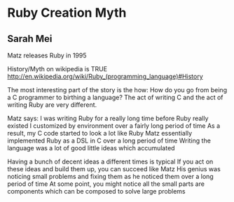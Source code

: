 # Ruby Creation Myth
## Sarah Mei

Matz releases Ruby in 1995

History/Myth on wikipedia is TRUE
http://en.wikipedia.org/wiki/Ruby_(programming_language)#History

The most interesting part of the story is the how:
How do you go from being a C programmer to birthing a language?
The act of writing C and the act of writing Ruby are very different.

Matz says:
I was writing Ruby for a really long time before Ruby really existed
I customized by environment over a fairly long period of time
As a result, my C code started to look a lot like Ruby
Matz essentially implemented Ruby as a DSL in C over a long period of time
Writing the language was a lot of good little ideas which accumulated

Having a bunch of decent ideas a different times is typical
If you act on these ideas and build them up, you can succeed like Matz
His genius was noticing small problems and fixing them as he noticed them over a long period of time
At some point, you might notice all the small parts are components which can be composed to solve large problems
